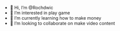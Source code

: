 - 👋 Hi, I’m @Rochdwic
- 👀 I’m interested in play game
- 🌱 I’m currently learning how to make money
- 💞️ I’m looking to collaborate on make video content

<!---
Rochdwic/Rochdwic is a ✨ special ✨ repository because its `README.md` (this file) appears on your GitHub profile.
You can click the Preview link to take a look at your changes.
--->
